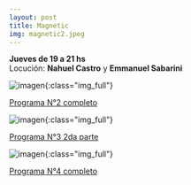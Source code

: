 ```yaml
---
layout: post
title: Magnetic
img: magnetic2.jpeg
---
```


__Jueves de 19 a 21 hs__  
Locución: __Nahuel Castro__ y __Emmanuel Sabarini__

![imagen]({{site.baseurl}}/img/magnetic1.jpeg){:class="img_full"}

[Programa N°2 completo](https://archive.org/details/ojodebarro_magnetic_2)

![imagen]({{site.baseurl}}/img/magnetic3.jpeg){:class="img_full"}

[Programa N°3 2da parte](https://archive.org/details/ojodebarro_magnetic_3)

![imagen]({{site.baseurl}}/img/magnetic4.jpeg){:class="img_full"}

[Programa N°4 completo](https://archive.org/details/ojodebarro_magnetic_4)
